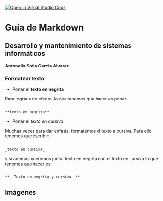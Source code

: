 [![Open in Visual Studio Code](https://classroom.github.com/assets/open-in-vscode-f059dc9a6f8d3a56e377f745f24479a46679e63a5d9fe6f495e02850cd0d8118.svg)](https://classroom.github.com/online_ide?assignment_repo_id=5793147&assignment_repo_type=AssignmentRepo)

# Guía de Markdown
## Desarrollo y mantenimiento de sistemas informáticos
#### Antonella Sofia Garcia Alvarez

### Formatear texto

* Poner el **texto en negrita**

Para lograr este efecto, lo que tenemos que hacer es poner:

~~~

**texto en negrita**

~~~

* Poner el _texto en cursiva_

Muchas veces para dar enfasis, formatemos el texto a cursiva. Para ello tenemos que escribir:

~~~

_texto en cursiva_

~~~

y si además queremos juntar texto en negrita con el texto en cursiva lo que tenemos que hacer es:

~~~

**_ Texto en negrita y cursiva _**

~~~




## Imágenes

